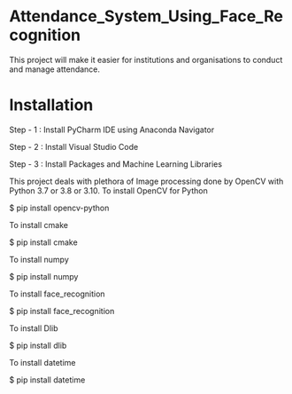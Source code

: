 # Attendance_System_Using_Face_Recognition

This project will make it easier for institutions and organisations to conduct and manage attendance.


# Installation

Step - 1 : Install PyCharm IDE using Anaconda Navigator 

Step - 2 : Install Visual Studio Code 

Step - 3 : Install Packages and Machine Learning Libraries


This project deals with plethora of Image processing done by OpenCV with Python 3.7 or 3.8 or 3.10. To install OpenCV for Python

$ pip install opencv-python


To install cmake

$ pip install cmake


To install numpy

$ pip install numpy


To install face_recognition

$ pip install face_recognition


To install Dlib

$ pip install dlib


To install datetime

$ pip install datetime


